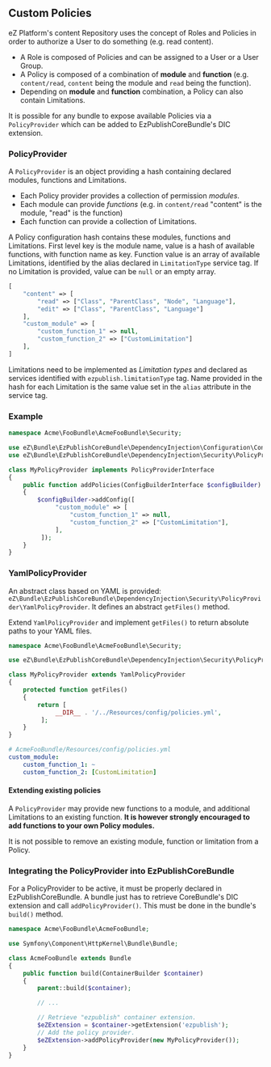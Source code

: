 ## Custom Policies

eZ Platform's content Repository uses the concept of Roles and Policies in order to authorize a User to do something (e.g. read content).

- A Role is composed of Policies and can be assigned to a User or a User Group.
- A Policy is composed of a combination of **module** and **function** (e.g. `content/read`, `content` being the module and `read` being the function).
- Depending on **module** and **function** combination, a Policy can also contain Limitations.

It is possible for any bundle to expose available Policies via a `PolicyProvider` which can be added to EzPublishCoreBundle's DIC extension.

### PolicyProvider

A `PolicyProvider` is an object providing a hash containing declared modules, functions and Limitations.

- Each Policy provider provides a collection of permission *modules*.
- Each module can provide *functions* (e.g. in `content/read` "content" is the module, "read" is the function)
- Each function can provide a collection of Limitations.

A Policy configuration hash contains these modules, functions and Limitations.
First level key is the module name, value is a hash of available functions, with function name as key.
Function value is an array of available Limitations, identified by the alias declared in `LimitationType` service tag.
If no Limitation is provided, value can be `null` or an empty array.

``` php
[
    "content" => [
        "read" => ["Class", "ParentClass", "Node", "Language"],
        "edit" => ["Class", "ParentClass", "Language"]
    ],
    "custom_module" => [
        "custom_function_1" => null,
        "custom_function_2" => ["CustomLimitation"]
    ],
]
```

Limitations need to be implemented as *Limitation types* and declared as services identified with `ezpublish.limitationType` tag. Name provided in the hash for each Limitation is the same value set in the `alias` attribute in the service tag.

### Example

``` php
namespace Acme\FooBundle\AcmeFooBundle\Security;

use eZ\Bundle\EzPublishCoreBundle\DependencyInjection\Configuration\ConfigBuilderInterface;
use eZ\Bundle\EzPublishCoreBundle\DependencyInjection\Security\PolicyProvider\PolicyProviderInterface;

class MyPolicyProvider implements PolicyProviderInterface
{
    public function addPolicies(ConfigBuilderInterface $configBuilder)
    {
        $configBuilder->addConfig([
             "custom_module" => [
                 "custom_function_1" => null,
                 "custom_function_2" => ["CustomLimitation"],
             ],
         ]);
    }
}
```

### YamlPolicyProvider

An abstract class based on YAML is provided: `eZ\Bundle\EzPublishCoreBundle\DependencyInjection\Security\PolicyProvider\YamlPolicyProvider`.
It defines an abstract `getFiles()` method.

Extend `YamlPolicyProvider` and implement `getFiles()` to return absolute paths to your YAML files.

``` php
namespace Acme\FooBundle\AcmeFooBundle\Security;

use eZ\Bundle\EzPublishCoreBundle\DependencyInjection\Security\PolicyProvider\YamlPolicyProvider;

class MyPolicyProvider extends YamlPolicyProvider
{
    protected function getFiles()
    {
        return [
             __DIR__ . '/../Resources/config/policies.yml',
         ];
    }
}
```

``` yaml
# AcmeFooBundle/Resources/config/policies.yml
custom_module:
    custom_function_1: ~
    custom_function_2: [CustomLimitation]
```

#### Extending existing policies

A `PolicyProvider` may provide new functions to a module, and additional Limitations to an existing function.
**It is however strongly encouraged to add functions to your own Policy modules.**

It is not possible to remove an existing module, function or limitation from a Policy.

### Integrating the PolicyProvider into EzPublishCoreBundle

For a PolicyProvider to be active, it must be properly declared in EzPublishCoreBundle.
A bundle just has to retrieve CoreBundle's DIC extension and call `addPolicyProvider()`. This must be done in the bundle's `build()` method.

``` php
namespace Acme\FooBundle\AcmeFooBundle;

use Symfony\Component\HttpKernel\Bundle\Bundle;

class AcmeFooBundle extends Bundle
{
    public function build(ContainerBuilder $container)
    {
        parent::build($container);

        // ...

        // Retrieve "ezpublish" container extension.
        $eZExtension = $container->getExtension('ezpublish');
        // Add the policy provider.
        $eZExtension->addPolicyProvider(new MyPolicyProvider());
    }
}
```
